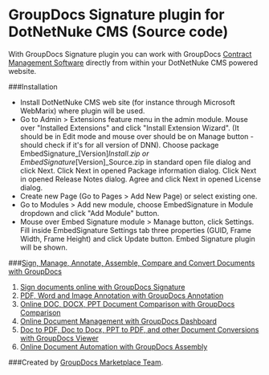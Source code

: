 GroupDocs Signature plugin for DotNetNuke CMS (Source code)
=============================

With GroupDocs Signature plugin you can work with GroupDocs [Contract Management Software](http://groupdocs.com/apps/signature) directly from within your DotNetNuke CMS powered website.

###Installation

 * Install DotNetNuke CMS web site (for instance through Microsoft WebMarix) where plugin will be used.
 * Go to Admin > Extensions feature menu in the admin module. Mouse over "Installed Extensions" and click "Install Extension Wizard". (It should be in Edit mode and mouse over should be on Manage button - should check if it's for all version of DNN). Choose package EmbedSignature_[Version]_Install.zip or EmbedSignature_[Version]_Source.zip in standard open file dialog and click Next. Click Next in opened Package information dialog. Click Next in opened Release Notes dialog. Agree and click Next in opened License dialog.
 * Create new Page (Go to Pages > Add New Page) or select existing one.
 * Go to Modules > Add new module, choose EmbedSignature in Module dropdown and click "Add Module" button.
 * Mouse over Embed Signature module > Manage button, click Settings. Fill inside EmbedSignature Settings tab three properties (GUID, Frame Width, Frame Height) and click Update button. Embed Signature plugin will be shown.



###[Sign, Manage, Annotate, Assemble, Compare and Convert Documents with GroupDocs](http://groupdocs.com)
1. [Sign documents online with GroupDocs Signature](http://groupdocs.com/apps/signature)
2. [PDF, Word and Image Annotation with GroupDocs Annotation](http://groupdocs.com/apps/annotation)
3. [Online DOC, DOCX, PPT Document Comparison with GroupDocs Comparison](http://groupdocs.com/apps/comparison)
4. [Online Document Management with GroupDocs Dashboard](http://groupdocs.com/apps/dashboard)
5. [Doc to PDF, Doc to Docx, PPT to PDF, and other Document Conversions with GroupDocs Viewer](http://groupdocs.com/apps/viewer)
6. [Online Document Automation with GroupDocs Assembly](http://groupdocs.com/apps/assembly)

###Created by [GroupDocs Marketplace Team](http://groupdocs.com/marketplace/).
